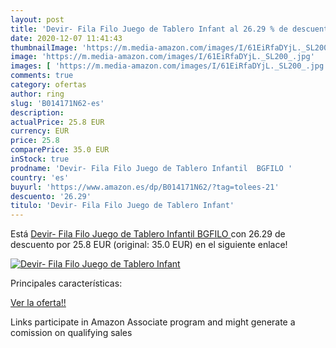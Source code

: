 ```yaml
---
layout: post
title: 'Devir- Fila Filo Juego de Tablero Infant al 26.29 % de descuento'
date: 2020-12-07 11:41:43
thumbnailImage: 'https://m.media-amazon.com/images/I/61EiRfaDYjL._SL200_.jpg'
image: 'https://m.media-amazon.com/images/I/61EiRfaDYjL._SL200_.jpg'
images: [ 'https://m.media-amazon.com/images/I/61EiRfaDYjL._SL200_.jpg' ]
comments: true
category: ofertas
author: ring
slug: 'B014171N62-es'
description:
actualPrice: 25.8 EUR
currency: EUR
price: 25.8
comparePrice: 35.0 EUR
inStock: true
prodname: 'Devir- Fila Filo Juego de Tablero Infantil  BGFILO '
country: 'es'
buyurl: 'https://www.amazon.es/dp/B014171N62/?tag=tolees-21'
descuento: '26.29'
titulo: 'Devir- Fila Filo Juego de Tablero Infant'
---
```


Está [Devir- Fila Filo Juego de Tablero Infantil  BGFILO ](https://www.amazon.es/dp/B014171N62/?tag=tolees-21) con 26.29 de descuento por 25.8 EUR (original: 35.0 EUR) en el siguiente enlace!

[![Devir- Fila Filo Juego de Tablero Infant](https://m.media-amazon.com/images/I/61EiRfaDYjL._SL200_.jpg)](https://www.amazon.es/dp/B014171N62/?tag=tolees-21)

Principales características:


[Ver la oferta!!](https://www.amazon.es/dp/B014171N62/?tag=tolees-21)

Links participate in Amazon Associate program and might generate a comission on qualifying sales


